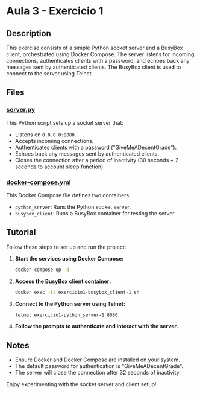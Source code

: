# Aula 3 - Exercicio 1

## Description

This exercise consists of a simple Python socket server and a BusyBox client, orchestrated using Docker Compose. The server listens for incoming connections, authenticates clients with a password, and echoes back any messages sent by authenticated clients. The BusyBox client is used to connect to the server using Telnet.

## Files

### [server.py](#file:server.py-context)

This Python script sets up a socket server that:
- Listens on `0.0.0.0:8080`.
- Accepts incoming connections.
- Authenticates clients with a password ("GiveMeADecentGrade").
- Echoes back any messages sent by authenticated clients.
- Closes the connection after a period of inactivity (30 seconds + 2 seconds to account sleep function).

### [docker-compose.yml](#file:compose.yml-context)

This Docker Compose file defines two containers:
- `python_server`: Runs the Python socket server.
- `busybox_client`: Runs a BusyBox container for testing the server.

## Tutorial

Follow these steps to set up and run the project:

1. **Start the services using Docker Compose:**
   ```sh
   docker-compose up -d
   ```

2. **Access the BusyBox client container:**
   ```sh
   docker exec -it exercicio1-busybox_client-1 sh
   ```

3. **Connect to the Python server using Telnet:**
   ```sh
   telnet exercicio1-python_server-1 8080
   ```

4. **Follow the prompts to authenticate and interact with the server.**

## Notes

- Ensure Docker and Docker Compose are installed on your system.
- The default password for authentication is "GiveMeADecentGrade".
- The server will close the connection after 32 seconds of inactivity.

Enjoy experimenting with the socket server and client setup!